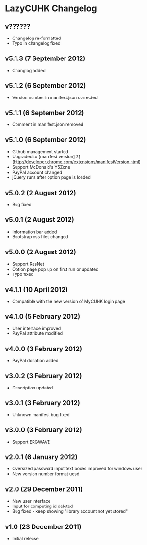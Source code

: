 LazyCUHK Changelog
==================

v??????
-----------------------
*	Changelog re-formatted
*	Typo in changelog fixed

v5.1.3 (7 September 2012)
-----------------------
*	Changlog added

v5.1.2 (6 September 2012)
-----------------------
*	Version number in manifest.json corrected

v5.1.1 (6 September 2012)
-----------------------
*	Comment in manifest.json removed

v5.1.0 (6 September 2012)
-----------------------
*	Github management started
*	Upgraded to [manifest version] 2](http://developer.chrome.com/extensions/manifestVersion.html)
*	Support McDonald's Y5Zone
*	PayPal account changed
*	jQuery runs after option page is loaded

v5.0.2 (2 August 2012)
---------------------
*	Bug fixed

v5.0.1 (2 August 2012)
---------------------
*	Information bar added
*	Bootstrap css files changed

v5.0.0 (2 August 2012)
-------------------
*	Support ResNet
*	Option page pop up on first run or updated
*	Typo fixed 

v4.1.1 (10 April 2012)
---------------------
*	Compatible with the new version of MyCUHK login page

v4.1.0 (5 February 2012)
-----------------------
*	User interface improved
*	PayPal attribute modified

v4.0.0 (3 February 2012)
-----------------------
*	PayPal donation added

v3.0.2 (3 February 2012)
-----------------------
*	Description updated

v3.0.1 (3 February 2012)
-----------------------
*	Unknown manifest bug fixed

v3.0.0 (3 February 2012)
-----------------------
*	Support ERGWAVE

v2.0.1 (6 January 2012)
-----------------------
*	Oversized password input text boxes improved for windows user
*	New version number format uesd

v2.0 (29 December 2011)
-----------------------
*	New user interface
*	Input for computing id deleted
*	Bug fixed - keep showing "library account not yet stored"

v1.0 (23 December 2011)
-----------------------
*	Initial release